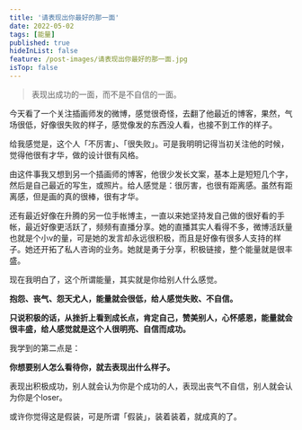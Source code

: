 ```yaml
---
title: '请表现出你最好的那一面'
date: 2022-05-02
tags: [能量]
published: true
hideInList: false
feature: /post-images/请表现出你最好的那一面.jpg
isTop: false
---
```


> 表现出成功的一面，而不是不自信的一面。

<!--more-->


今天看了一个关注插画师发的微博，感觉很奇怪，去翻了他最近的博客，果然，气场很低，好像很失败的样子，感觉像发的东西没人看，也接不到工作的样子。

给我感觉是，这个人「不厉害」、「很失败」。可是我明明记得当初关注他的时候，觉得他很有才华，做的设计很有风格。

由这件事我又想到另一个插画师的博客，他很少发长文案，基本上是短短几个字，然后是自己最近的写生，或照片。给人感觉是：很厉害，也很有距离感。虽然有距离感，但是画的真的很棒，很有才华。

还有最近好像在升腾的另一位手帐博主，一直以来她坚持发自己做的很好看的手帐，最近好像更活跃了，频频有直播分享。她的直播其实人看得不多，微博活跃量也就是个小v的量，可是她的发言却永远很积极，而且是好像有很多人支持的样子。她还开拓了私人咨询的业务。她就是勇于分享，积极链接，整个能量就是很丰盛。

现在我明白了，这个所谓能量，其实就是你给别人什么感觉。

**抱怨、丧气、怨天尤人，能量就会很低，给人感觉失败、不自信。**

**只说积极的话，从挫折上看到成长点，肯定自己，赞美别人，心怀感恩，能量就会很丰盛，给人感觉就是这个人很明亮、自信而成功。**

我学到的第二点是：

**你想要别人怎么看待你，就去表现出什么样子。**

表现出积极成功，别人就会认为你是个成功的人，表现出丧气不自信，别人就会认为你是个loser。

或许你觉得这是假装，可是所谓「假装」，装着装着，就成真的了。